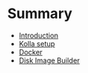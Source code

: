 # Summary

* [Introduction](README.md)
* [Kolla setup](kolla-setup.md)
* [Docker](docker.md)
* [Disk Image Builder](disk-image-builder.md)
